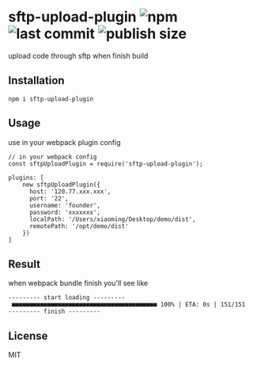 # sftp-upload-plugin ![npm](https://badgen.net/npm/v/sftp-upload-plugin) ![last commit](https://badgen.net/github/last-commit/founder1992/sftp-upload-plugin) ![publish size](https://badgen.net/packagephobia/publish/sftp-upload-plugin)
upload code through sftp when finish build

## Installation
```$xslt
npm i sftp-upload-plugin
```

## Usage
use in your webpack plugin config
```
// in your webpack config
const sftpUploadPlugin = require('sftp-upload-plugin');

plugins: [
    new sftpUploadPlugin({
      host: '120.77.xxx.xxx',
      port: '22',
      username: 'founder',
      password: 'xxxxxxx',
      localPath: '/Users/xiaoming/Desktop/demo/dist',
      remotePath: '/opt/demo/dist'
    })
]
```

## Result

when webpack bundle finish you'll see like

```$xslt
--------- start loading ---------
 ■■■■■■■■■■■■■■■■■■■■■■■■■■■■■■■■■■■■■■■■■ 100% | ETA: 0s | 151/151
--------- finish ---------

```

## License
MIT

